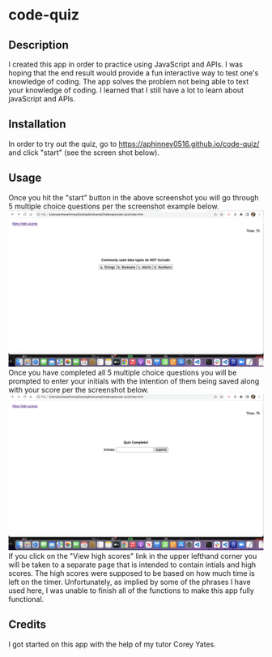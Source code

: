 # code-quiz

## Description
I created this app in order to practice using JavaScript and APIs. I was hoping that the end result would provide a fun interactive way to test one's knowledge of coding. The app solves the problem not being able to text your knowledge of coding. I learned that I still have a lot to learn about javaScript and APIs.

## Installation
In order to try out the quiz, go to https://aphinney0516.github.io/code-quiz/ and click "start" (see the screen shot below).
[](assets/images)

## Usage
Once you hit the "start" button in the above screenshot you will go through 5 multiple choice questions per the screenshot example below.
![](assets/images/questionExample.png)
Once you have completed all 5 multiple choice questions you will be prompted to enter your initials with the intention of them being saved along with your score per the screenshot below.
![](assets/images/enterInitials.png)
If you click on the "View high scores" link in the upper lefthand corner you will be taken to a separate page that is intended to contain intials and high scores. The high scores were supposed to be based on how much time is left on the timer. Unfortunately, as implied by some of the phrases I have used here, I was unable to finish all of the functions to make this app fully functional.

## Credits
I got started on this app with the help of my tutor Corey Yates.

